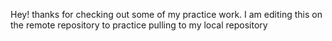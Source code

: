 Hey! thanks for checking out some of my practice work. I am editing this on the remote repository to practice pulling to my local repository
